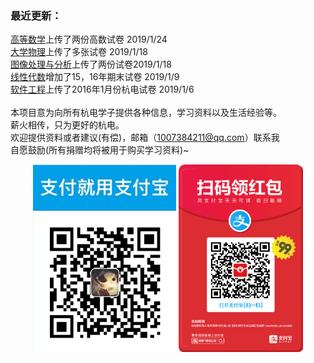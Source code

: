### 最近更新：</br>
[高等数学](https://github.com/FengGuanxi/HDU-Experience/tree/master/%E5%AD%A6%E4%B9%A0/%E9%AB%98%E7%AD%89%E6%95%B0%E5%AD%A6)上传了两份高数试卷 2019/1/24</br>
[大学物理](https://github.com/FengGuanxi/HDU-Experience/tree/master/%E5%AD%A6%E4%B9%A0/%E5%A4%A7%E5%AD%A6%E7%89%A9%E7%90%86/%E8%AF%95%E5%8D%B7)上传了多张试卷 2019/1/18</br>
[图像处理与分析](https://github.com/FengGuanxi/HDU-Experience/tree/master/%E5%AD%A6%E4%B9%A0/%E5%9B%BE%E5%83%8F%E5%A4%84%E7%90%86%E4%B8%8E%E5%88%86%E6%9E%90/%E8%AF%95%E5%8D%B7)上传了两份试卷2019/1/18</br>
[线性代数](https://github.com/FengGuanxi/HDU-Experience/tree/master/%E5%AD%A6%E4%B9%A0/%E7%BA%BF%E6%80%A7%E4%BB%A3%E6%95%B0/%E8%AF%95%E5%8D%B7)增加了15，16年期末试卷 2019/1/9</br>
[软件工程](https://github.com/FengGuanxi/HDU-Experience/tree/master/%E5%AD%A6%E4%B9%A0/%E8%BD%AF%E4%BB%B6%E5%B7%A5%E7%A8%8B/%E6%9C%9F%E6%9C%AB%E8%AF%95%E5%8D%B7%E5%92%8C%E7%BB%83%E4%B9%A0%E9%A2%98)上传了2016年1月份杭电试卷 2019/1/6</br>
</br>
本项目意为向所有杭电学子提供各种信息，学习资料以及生活经验等。</br>
薪火相传，只为更好的杭电。</br>
欢迎提供资料或者建议(有偿)，邮箱（1007384211@qq.com）联系我</br>
自愿鼓励(所有捐赠均将被用于购买学习资料)~

<div align="center">
  <img src="https://raw.githubusercontent.com/FengGuanxi/GitHub-/master/%E6%94%AF%E4%BB%98%E5%AE%9D.jpg" height="300px" alt="支付宝打赏" >
  <img src="https://github.com/FengGuanxi/GitHub-/blob/master/%E5%86%AF%E5%86%A0%E7%8E%BA%E7%9A%84%E7%BA%A2%E5%8C%85%E4%BA%8C%E7%BB%B4%E7%A0%81.PNG" height="300px" alt="扫我领红包" >
</div>


